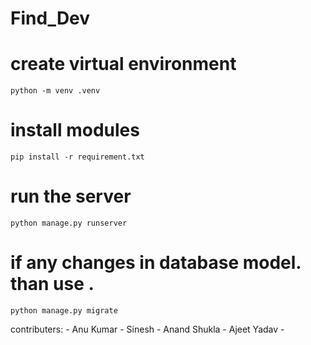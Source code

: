 # Find_Dev


# create virtual environment
```
python -m venv .venv
```
# install modules 
```
pip install -r requirement.txt
```

# run the server 

```
python manage.py runserver
```

# if any changes in database model. than use .
``` 
python manage.py migrate
```

contributers:
    - Anu Kumar
    - Sinesh
    - Anand Shukla
    - Ajeet Yadav
    - 